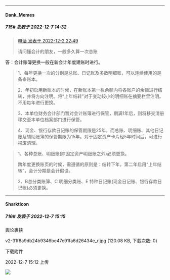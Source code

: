 

*****

####  Dank_Memes  
##### 715#       发表于 2022-12-7 14:32

<blockquote><a href="httphttps://bbs.saraba1st.com/2b/forum.php?mod=redirect&amp;goto=findpost&amp;pid=58731728&amp;ptid=2091425" target="_blank">电话 发表于 2022-12-2 22:49</a>

请问懂会计的朋友，一般多久算一次总账</blockquote>
答：会计账簿更换一般在新会计年度建账时进行。 <blockquote>1、每年更换一次的分别是总账、日记账及多数明细账，可以连续使用的是备查账本。

2、年初启用新账本的时候，在新账本第一栏余额内将各账户的余额进行结转，并将方向注明。将“上年结转”对于变动较小的明细账在摘要栏里注明。不用每年进行更换。

3、本单位财务会计部门暂对会计账簿进行保管，期满1年后，则将移交清册移交至本单位档案部门进行保管。

4、现金、银行存款日记账的保管期限是25年，而总账、明细账、其他日记账及辅助账簿的保管期限为15年。对于固定资产卡片经5年时间后，可进行报废清理。</blockquote><blockquote>1、各种总账、明细账(除固定资产明细账之外)必须更换。

跨年度更换账页的时候，需遵循的原则是：结转下年，第二年启用“上年结转”，会计分期是会计假设。

2、B总分类账簿、C 明细分类账、E 特种日记账(现金日记账、银行存款日记账)必须更换。</blockquote>



*****

####  Sharkticon  
##### 716#       发表于 2022-12-7 15:15

舆论裹挟

v2-31f8a9db24b9346be47c91fa6d26434e_r.jpg
(120.08 KB, 下载次数: 0)

下载附件

2022-12-7 15:12 上传

<img src="https://img.saraba1st.com/forum/202212/07/151234cacpc76zdcpp6vyy.jpg" referrerpolicy="no-referrer">

